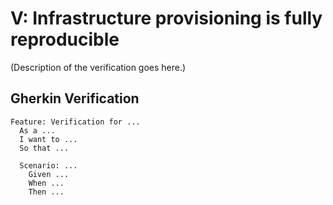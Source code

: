# V: Infrastructure provisioning is fully reproducible

(Description of the verification goes here.)

## Gherkin Verification

```gherkin
Feature: Verification for ...
  As a ...
  I want to ...
  So that ...

  Scenario: ...
    Given ...
    When ...
    Then ...
```
